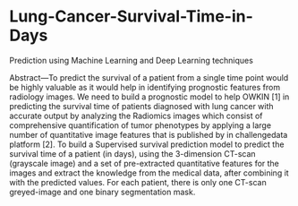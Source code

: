 # Lung-Cancer-Survival-Time-in-Days
Prediction using Machine Learning and Deep Learning techniques


Abstract—To predict the survival of a patient from a single time
point would be highly valuable as it would help in identifying
prognostic features from radiology images. We need to build a
prognostic model to help OWKIN [1] in predicting the survival
time of patients diagnosed with lung cancer with accurate
output by analyzing the Radiomics images which consist of
comprehensive quantification of tumor phenotypes by applying
a large number of quantitative image features that is published
by in challengedata platform [2]. To build a Supervised survival
prediction model to predict the survival time of a patient (in
days), using the 3-dimension CT-scan (grayscale image) and a
set of pre-extracted quantitative features for the images and
extract the knowledge from the medical data, after combining
it with the predicted values. For each patient, there is only one
CT-scan greyed-image and one binary segmentation mask.
